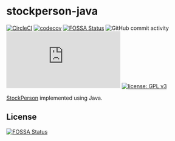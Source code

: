 # stockperson-java
[![CircleCI](https://dl.circleci.com/status-badge/img/circleci/UMKeFZ8ns9T9vi5aquTfVT/818sSuLif4y4JSeRLN7p74/tree/main.svg?style=shield)](https://dl.circleci.com/status-badge/redirect/circleci/UMKeFZ8ns9T9vi5aquTfVT/818sSuLif4y4JSeRLN7p74/tree/main)
[![codecov](https://codecov.io/gh/bahmanm/stockperson-java/graph/badge.svg?token=rRkcgIXdpK)](https://codecov.io/gh/bahmanm/stockperson-java)
[![FOSSA Status](https://app.fossa.com/api/projects/git%2Bgithub.com%2Fbahmanm%2Fstockperson-java.svg?type=shield)](https://app.fossa.com/projects/git%2Bgithub.com%2Fbahmanm%2Fstockperson-java?ref=badge_shield)
![GitHub commit activity](https://img.shields.io/github/commit-activity/m/bahmanm/stockperson-java)
![Matrix](https://img.shields.io/matrix/stockperson-java%3Amatrix.org?style=flat&logo=matrix&color=0e80c0)
[![license: GPL v3](https://img.shields.io/badge/license-GPLv3-blue.svg)](https://www.gnu.org/licenses/gpl-3.0)

[StockPerson](https://github.com/bahmanm/stockperson) implemented using Java.


## License
[![FOSSA Status](https://app.fossa.com/api/projects/git%2Bgithub.com%2Fbahmanm%2Fstockperson-java.svg?type=large)](https://app.fossa.com/projects/git%2Bgithub.com%2Fbahmanm%2Fstockperson-java?ref=badge_large)
